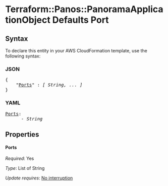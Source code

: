 # Terraform::Panos::PanoramaApplicationObject Defaults Port

## Syntax

To declare this entity in your AWS CloudFormation template, use the following syntax:

### JSON

<pre>
{
    "<a href="#ports" title="Ports">Ports</a>" : <i>[ String, ... ]</i>
}
</pre>

### YAML

<pre>
<a href="#ports" title="Ports">Ports</a>: <i>
      - String</i>
</pre>

## Properties

#### Ports

_Required_: Yes

_Type_: List of String

_Update requires_: [No interruption](https://docs.aws.amazon.com/AWSCloudFormation/latest/UserGuide/using-cfn-updating-stacks-update-behaviors.html#update-no-interrupt)


